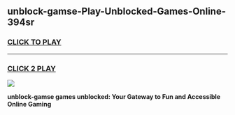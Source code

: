 
## unblock-gamse-Play-Unblocked-Games-Online-394sr
<h3>
<a href="https://premium76.site?title=unblock-gamse&ref=25A">CLICK TO PLAY</a></h3>
<hr>

<h3>
<a href="https://premium76.site?title=unblock-gamse&ref=25A">CLICK 2 PLAY</a>
  
</h3>

<a href="https://premium76.site?title=unblock-gamse&ref=25A"><img src="https://clearcache.store/games.png"></a>


**unblock-gamse games unblocked: Your Gateway to Fun and Accessible Online Gaming**
